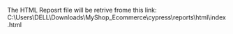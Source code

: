 The HTML Reposrt file will be retrive frome this link:
C:\Users\DELL\Downloads\MyShop_Ecommerce\cypress\reports\html\index.html
